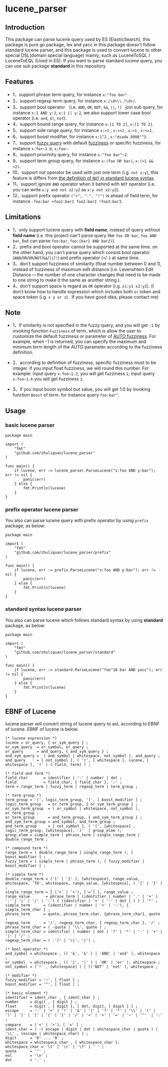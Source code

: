 # lucene_parser

## Introduction

This package can parse lucene query used by ES (ElasticSearch), this package is pure go package, lex and yacc in this package doesn't follow standard lucene parser, and this package is used to convert lucene to other special DSL(domain special language) mainly, such as LuceneToSQL / LuceneToEQL (Used in ES). If you want to parse standard lucene query, you can use sub package **standard** in this repository

## Features

- 1、support phrase term query, for instance `x:"foo bar"`.
- 2、support regexp term query, for instance `x:/\d+\\.?\d+/`.
- 3、support bool operator （i.e. `AND`, `OR`, `NOT`, `&&`, `||`, `!`） join sub query, for instance `x:1 AND y:2`, `x:1 || y:2`, we also support lower case bool operator (i.e. `and`, `or`, `not`).
- 4、support bound range query, for instance `x:[1 TO 2]`, `x:[1 TO 2}`.
- 5、support side range query, for instance `x:>1` , `x:>=1` , `x:<1` , `x:<=1`.
- 6、support boost modifier, for instance `x:1^2` , `x:"dsada 8908"^3`.
- 7、support [fuzzy query](https://www.elastic.co/guide/en/elasticsearch/guide/current/fuzzy-query.html) with default [fuzziness](https://www.elastic.co/guide/en/elasticsearch/guide/current/fuzziness.html) or specific fuzziness, for instance `x:for~1.0`, `x;foo~`.
- 8、support proximity query, for instance `x:"foo bar"~2`.
- 9、support term group query, for instance `x:(foo OR bar)`, `x:(>1 && <2)`.
- 10、support not operator be used with just one term (i.g. `not x:y`), this feature is differs from [the definition of `NOT` in standard lucene syntax](https://lucene.apache.org/core/2_9_4/queryparsersyntax.html#NOT).
- 11、support ignore `AND` operator when it behind with `NOT` operator (i.e. you can write `x:y and not x2:y2` as `x:y not x2:y2`).
- 12、support prefix operator `("+", "-", "!")` is ahead of field term, for instance `-foo:bar +foo1:bar1 foo2:bar2 !foo3:bar3`.

## Limitations

- 1、only support lucene query with **field name**, instead of query without **field name** (i.e. this project can't parse query like `foo OR bar`, `foo AND bar`, but can parse `foo:bar`, `foo:(bar1 AND bar2)`).
- 2、prefix and bool operator cannot be supported at the same time. on the other hand, you can't parse query which consist bool operator (`AND`/`OR`/`OR`/`NOT`/`&&`/`||`/`!`) and prefix operator (`+`/`-`) at same time.
- 3、don't support fuzziness of similarity (float number between 0 and 1), instead of fuzziness of maximum edit distance (i.e. Levenshtein Edit Distance — the number of one character changes that need to be made to one string to make it the same as another string.).
- 4、don't support space is regard as `OR` operator (i.g. `x1:y1 x2:y2`). (I don't know how to handle expression which includes both `or` token and space token (i.g. `x y or z`) . If you have good idea, please contact me)

## Note

- 1、If similarity is not specified in the fuzzy query, and you will get `-1` by invoking function `Fuzziness` of term, which is allow the user to customize the default fuzziness or parameter of [AUTO fuzziness](https://www.elastic.co/guide/en/elasticsearch/reference/8.4/common-options.html#fuzziness). For example, when -1 is returned, you can specify the maximum and minimum term length of the AUTO parameter according to the fuzziness definition.

- 2、according to definition of fuzziness, specific fuzziness must to be integer. if you input float fuzziness, we will round this number. For example: input query `x:foo~1.2`, you will get fuzziness `1`; input query `x:foo~1.6` you will get fuzziness `2`.

- 3、if you input boost symbol but value, you will get 1.0 by invoking function `Boost` of term. for instance query `foo:bar^`.

## Usage

### basic lucene parser

```golang
package main

import (
    "fmt"
    "github.com/zhuliquan/lucene_parser"
)

func main() {
    if lucene, err := lucene_parser.ParseLucene("x:foo AND y:bar"); err != nil {
        panic(err)
    } else {
        fmt.Println(lucene)
    }
}
```

### prefix operator lucene parser

You also can parse lucene query with prefix operator by using `prefix` package, as below:

```golang
package main

import (
    "fmt"
    "github.com/zhuliquan/lucene_parser/prefix"
)

func main() {
    if lucene, err := prefix.ParseLucene("x:foo AND y:bar"); err != nil {
        panic(err)
    } else {
        fmt.Println(lucene)
    }
}
```

### standard syntax lucene parser

You also can parse lucene which follows standard syntax by using **standard** package, as below:

```golang
package main

import (
    "fmt"
    "github.com/zhuliquan/lucene_parser/standard"
)

func main() {
    if lucene, err := standard.ParseLucene("foo^10 bar AND yacc"); err != nil {
        panic(err)
    } else {
        fmt.Println(lucene)
    }
}
```

## EBNF of Lucene

lucene parser will convert string of lucene query to ast, according to EBNF of lucene. EBNF of lucene is below.

```ebnf
(* lucene expression *)
lucene = or_query, { or_sym_query } ;
or_sym_query  = or_symbol, or_query ;
or_query      = and_query, { and_sym_query } ;
and_sym_query =  ( and_symbol | whitespace, not_symbol ), and_query ;
and_query     = [ not_symbol ], ( '(', [ whitespace ], lucene, [ whitespace ], ')' | ( field, term) ) ;

(* field and term *)
field_char       = identifier | '-' | number | dot ;
field            = field_char, { field_char }, ':' ;
term = range_term | fuzzy_term | regexp_term | term_group ;

(* term group *)
term_group = '(', logic_term_group, ')', [ boost_modifier ] ;
logic_term_group   = or_term_group, { or_sym_term_group } ;
or_sym_term_group  = ( or_symbol | whitespace, not_symbol ), or_term_group ;
or_term_group      = and_term_group, { and_sym_term_group } ;
and_sym_term_group = and_symbol, and_term_group ;
and_term_group     = [ not_symbol ], ( '(', [whitespace] , logic_term_group, [whitespace], ')'  | group_elem );
group_elem = simple_term | phrase_term | single_range_term | double_range_term ;

(* compound term *)
range_term = ( double_range_term | single_range_term ), [ boost_modifier ] ;
fuzzy_term = ( simple_term | phrase_term ), [ fuzzy_modifier | boost_modifier ] ;

(* simple term *)
double_range_term = ('[' | '{' ), [whitespace], range_value, whitespace, 'TO', whitespace, range_value, [whitespace], ( ']' | '}' ) ;
single_range_term = [ ('>' | '<'), ['='] ], range_value ;
range_value       = phrase_term | (identifier | number | '.' | '+' | '-' | '|' | '/' | ':') { (identifier | '+' | '-' | dot | ) } | '*' ;
simple_term      = (identifier | number | '+' | '-'), { simple_term_char } ;
phrase_term      = quote, phrase_term_char, {phrase_term_char}, quote ;
regexp_term      = '/', regexp_term_char, { regexp_term_char }, '/' ;
phrase_term_char = ( -quote | '\\', quote ) ;
simple_term_char = identifier | number | dot | '?' | '*' | '-' | '+' | '|' | '/' ;
regexp_term_char = ( -'/' | '\\', '/') ;

(* bool operator *)
and_symbol = whitespace , (( '&', '&' ) | 'AND' | 'and' ), whitespace ;
or_symbol  = whitespace , (( '|', '|' ) | 'OR' | 'or' ), whitespace ;
not_symbol = ('!' , [whitespace] ) | (('NOT' | 'not' ), whitespace ;

(* modifier *)
fuzzy_modifier = '~', [ float ] ;
boost_modifier = '^', [ float ] ;

(* basic element *)
identifier = ident_char , { ident_char } ;
number     = digit , { digit } ;
float      = digit , { digit }, [ dot, digit, { digit } ] ;
escape     = '-' | '+' | '!' | '&' | '|' | '?' | '*' | '\\' | '(' | ')' | '[' | ']' | '{' | '}' | '/' | '<' | '>' | '=' | '~' | '^'  | ':' ;
compare    = ('<' | '>')，[ '=' ] ;
ident_char = ( -( escape | digit | dot | whitespace_char | quote ) | '\\' , (escape | whitespace_char) ) ;
digit      = '0' ... '9' ;
whitespace = whitespace_char , { whitespace_char };
whitespace_char = '\t' | '\r' | '\f' | ' ' ;
quote      = '"' ;
eol        = '\n' ;
dot        = '.' ;
```
